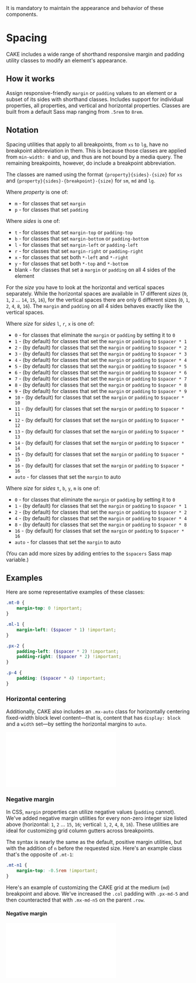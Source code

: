 <AlertWarning alertHeadline="Not modifiable">
 It is mandatory to maintain the appearance and behavior of these components.
</AlertWarning>

# Spacing

CAKE includes a wide range of shorthand responsive margin and padding utility classes to modify an element's appearance.

## How it works

Assign responsive-friendly `margin` or `padding` values to an element or a subset of its sides with shorthand classes. Includes support for individual properties, all properties, and vertical and horizontal properties. Classes are built from a default Sass map ranging from `.5rem` to `8rem`.

## Notation

Spacing utilities that apply to all breakpoints, from `xs` to `lg`, have no breakpoint abbreviation in them. This is because those classes are applied from `min-width: 0` and up, and thus are not bound by a media query. The remaining breakpoints, however, do include a breakpoint abbreviation.

The classes are named using the format `{property}{sides}-{size}` for `xs` and `{property}{sides}-{breakpoint}-{size}` for `sm`, `md` and `lg`.

Where *property* is one of:

* `m` \- for classes that set `margin`
* `p` \- for classes that set `padding`

Where *sides* is one of:

* `t` \- for classes that set `margin-top` or `padding-top`
* `b` \- for classes that set `margin-bottom` or `padding-bottom`
* `l` \- for classes that set `margin-left` or `padding-left`
* `r` \- for classes that set `margin-right` or `padding-right`
* `x` \- for classes that set both `*-left` and `*-right`
* `y` \- for classes that set both `*-top` and `*-bottom`
* blank \- for classes that set a `margin` or `padding` on all 4 sides of the element

For the *size* you have to look at the horizontal and vertical spaces separately. While the horizontal spaces are available in 17 different *sizes* (`0`, `1`, `2` ... `14`, `15`, `16`), for the vertical spaces there are only 6 different sizes (`0`, `1`, `2`, `4`, `8`, `16`). The `margin` and `padding` on all 4 sides behaves exactly like the vertical spaces.

Where *size* for *sides* `l`, `r`, `x` is one of:

* `0` \- for classes that eliminate the `margin` or `padding` by setting it to `0`
* `1` \- (by default) for classes that set the `margin` or `padding` to `$spacer * 1`
* `2` \- (by default) for classes that set the `margin` or `padding` to `$spacer * 2`
* `3` \- (by default) for classes that set the `margin` or `padding` to `$spacer * 3`
* `4` \- (by default) for classes that set the `margin` or `padding` to `$spacer * 4`
* `5` \- (by default) for classes that set the `margin` or `padding` to `$spacer * 5`
* `6` \- (by default) for classes that set the `margin` or `padding` to `$spacer * 6`
* `7` \- (by default) for classes that set the `margin` or `padding` to `$spacer * 7`
* `8` \- (by default) for classes that set the `margin` or `padding` to `$spacer * 8`
* `9` \- (by default) for classes that set the `margin` or `padding` to `$spacer * 9`
* `10` \- (by default) for classes that set the `margin` or `padding` to `$spacer * 10`
* `11` \- (by default) for classes that set the `margin` or `padding` to `$spacer * 11`
* `12` \- (by default) for classes that set the `margin` or `padding` to `$spacer * 12`
* `13` \- (by default) for classes that set the `margin` or `padding` to `$spacer * 13`
* `14` \- (by default) for classes that set the `margin` or `padding` to `$spacer * 14`
* `15` \- (by default) for classes that set the `margin` or `padding` to `$spacer * 15`
* `16` \- (by default) for classes that set the `margin` or `padding` to `$spacer * 16`
* `auto` \- for classes that set the `margin` to auto

Where *size* for *sides* `t`, `b`, `y`, `m` is one of:

* `0` \- for classes that eliminate the `margin` or `padding` by setting it to `0`
* `1` \- (by default) for classes that set the `margin` or `padding` to `$spacer * 1`
* `2` \- (by default) for classes that set the `margin` or `padding` to `$spacer * 2`
* `4` \- (by default) for classes that set the `margin` or `padding` to `$spacer * 4`
* `8` \- (by default) for classes that set the `margin` or `padding` to `$spacer * 8`
* `16` \- (by default) for classes that set the `margin` or `padding` to `$spacer * 16`
* `auto` \- for classes that set the `margin` to auto

(You can add more sizes by adding entries to the `$spacers` Sass map variable.)

## Examples

Here are some representative examples of these classes:

```scss
.mt-0 {
    margin-top: 0 !important;
}

.ml-1 {
    margin-left: ($spacer * 1) !important;
}

.px-2 {
    padding-left: ($spacer * 2) !important;
    padding-right: ($spacer * 2) !important;
}

.p-4 {
    padding: ($spacer * 4) !important;
}
```

### Horizontal centering

Additionally, CAKE also includes an `.mx-auto` class for horizontally centering fixed-width block level content—that is, content that has `display: block` and a `width` set—by setting the horizontal margins to `auto`.

<ContentRack
    fields='
        "preview": {
            "src": "examples/SpacingHorizontalCentering.html",
            "type": "link"
        },
        "<html>":{
            "src": "examples/SpacingHorizontalCentering.html",
            "type": "content",
            "selector": "#app"
        }
    '
 />

![SpacingHorizontalCentering](examples/SpacingHorizontalCentering.html)

### Negative margin

In CSS, `margin` properties can utilize negative values (`padding` cannot). We've added negative margin utilities for every non-zero integer size listed above (horizontal: `1`, `2` ... `15`, `16`; vertical: `1`, `2`, `4`, `8`, `16`). These utilities are ideal for customizing grid column gutters across breakpoints.

The syntax is nearly the same as the default, positive margin utilities, but with the addition of `n` before the requested size. Here's an example class that's the opposite of `.mt-1`:

```css
.mt-n1 {
    margin-top: -0.5rem !important;
}
```

Here's an example of customizing the CAKE grid at the medium (`md`) breakpoint and above. We've increased the `.col` padding with `.px-md-5` and then counteracted that with `.mx-md-n5` on the parent `.row`.

#### Negative margin

<ContentRack
    fields='
        "preview": {
            "src": "examples/SpacingNegativeMargin.html",
            "type": "link"
        },
        "<html>":{
            "src": "examples/SpacingNegativeMargin.html",
            "type": "content",
            "selector": "#app"
        }
    '
 />

![SpacingNegativeMargin](examples/SpacingNegativeMargin.html)
